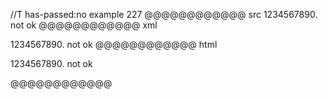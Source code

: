 //T has-passed:no
example 227
@@@@@@@@@@@@ src
1234567890. not ok
@@@@@@@@@@@@ xml
<?xml version="1.0" encoding="UTF-8"?>
<!DOCTYPE document SYSTEM "CommonMark.dtd">
<document xmlns="http://commonmark.org/xml/1.0">
  <paragraph>
    <text>1234567890. not ok</text>
  </paragraph>
</document>
@@@@@@@@@@@@ html
<p>1234567890. not ok</p>
@@@@@@@@@@@@
